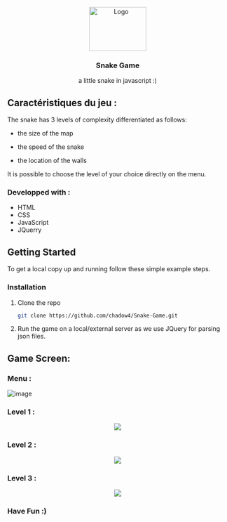 
<!-- PROJECT LOGO -->
<br />
<div align="center">
  <a href="https://pixelartmaker-data-78746291193.nyc3.digitaloceanspaces.com/image/7ef729f71a523a2.png">
    <img src="https://pixelartmaker-data-78746291193.nyc3.digitaloceanspaces.com/image/7ef729f71a523a2.png" alt="Logo" width="130" height="100">
  </a>

<h3 align="center">Snake Game</h3>

  <p align="center">
   a little snake in javascript :)
  </p>
</div>

## Caractéristiques du jeu : 

The snake has 3 levels of complexity differentiated as follows:


- the size of the map



- the speed of the snake



- the location of the walls



It is possible to choose the level of your choice directly on the menu.


### Developped with :

* HTML
* CSS
* JavaScript
* JQuerry

<!-- GETTING STARTED -->
## Getting Started

To get a local copy up and running follow these simple example steps.


### Installation

1. Clone the repo
   ```sh
   git clone https://github.com/chadow4/Snake-Game.git
   ```
2. Run the game on a local/external server as we use JQuery for parsing json files.


## Game Screen:


### Menu :

![image](https://user-images.githubusercontent.com/73313152/168448145-ca02d782-f105-460a-9627-df4f22086223.png)

### Level 1 :

<p align="center"> <img src="https://user-images.githubusercontent.com/73313152/168448213-3efda126-c4f0-4be0-941c-c2d5b1bffd1b.png"> </p>

### Level 2 :

<p align="center"> <img src="https://user-images.githubusercontent.com/73313152/168448340-28097bdd-9be5-49f6-8d97-7b5d775ae592.png"> </p>

### Level 3 :

<p align="center"> <img src="https://user-images.githubusercontent.com/73313152/168448365-75ebbab3-289c-492b-9da1-d6e3b6cd46fd.png"> </p>



### Have Fun :)
